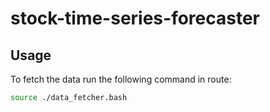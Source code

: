 # stock-time-series-forecaster

## Usage

To fetch the data run the following command in route:

```bash
source ./data_fetcher.bash
```